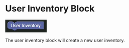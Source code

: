 # User Inventory Block

![User Inventory Block](../../images/quest/user_inv.jpg)

The user inventory block will create a new user inventory.